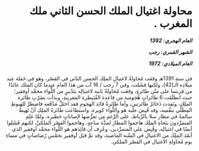 <h1 dir="rtl">محاولة اغتيال الملك الحسن الثاني ملك المغرب .</h1>

<h5 dir="rtl">العام الهجري:  1392

الشهر القمري: رجب

العام الميلادي: 1972</h5>

<p dir="rtl">في سنةِ 1391هـ وقعَت مُحاولةٌ لاغتيالِ الملِك الحسن الثاني في القصْر، وهو في حَفلة عِيد ميلادِه الـ(42)، ولكنها فشَلت، وفي 7 رجب / 16 آب من هذا العامِ عندما كان الملك عائدًا من فرنسا على متْن طائرةٍ، وقعَت مُحاولةٌ ثانية لاغتيالِه بتَدْبيرٍ من اللِّواء محمَّد أوفقير؛ حيث انطلَقَت 6 طائراتٍ هُجومية مِن قاعدة القُنَيطرة المغربيةِ، وبدَأت بضَرْبِ طائرة الملِك، ونَفِدت ذَخائرُ طائرتينِ، وأما طائرةُ قائد الهجومِ فقد اختَلَّ مَدْفَعه فاضطرَّ للهبوطِ المِظَلِّي بنفْسِه، وقد قُبِضَ عليه هو واللِّواء كويرة، واستطاعت طائرةُ الملِكِ أنْ تَهبِطَ سالمةً في مطار سلا بالرِّباط، على الرَّغم مِن تعرُّضها لإصاباتٍ خطيرة، ولمَّا عَلِم المتمرِّدون بنَجاةِ الملِك هاجموا المطارَ لمدَّة ساعةٍ، وهاجموا القصْر الملكيِّ، لكنهم فَشَلوا أيضًا في اغتيالِه، وقُبِض على المتمرِّدين، وعُرِف أن قائِدَهم هو اللِّواء محمَّد أوفقير الذي أنقَذ الملِكَ من الاغتيالِ في السَّنة الماضية، وقد تمَّ قتل أوفقير بخمْسِ رُصاصاتٍ في مساءِ يوم مُحاوَلةِ الاغتيال في القصْر الملكي.</p></br>
